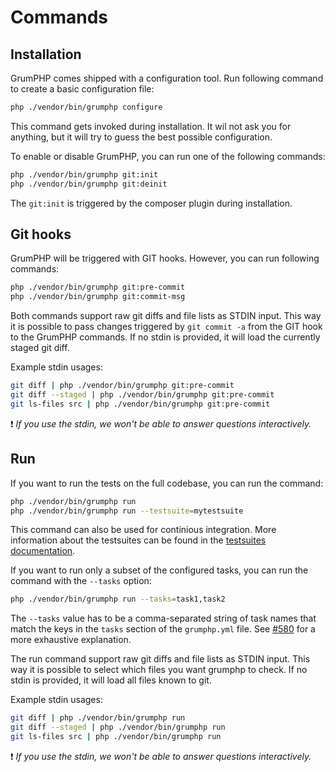 # Commands

## Installation
GrumPHP comes shipped with a configuration tool. Run following command to create a basic configuration file:

```sh
php ./vendor/bin/grumphp configure
```

This command gets invoked during installation.
It wil not ask you for anything, but it will try to guess the best possible configuration.

To enable or disable GrumPHP, you can run one of the following commands:
 
```sh
php ./vendor/bin/grumphp git:init
php ./vendor/bin/grumphp git:deinit
```

The `git:init` is triggered by the composer plugin during installation.

## Git hooks

GrumPHP will be triggered with GIT hooks. However, you can run following commands:

```sh
php ./vendor/bin/grumphp git:pre-commit
php ./vendor/bin/grumphp git:commit-msg
```

Both commands support raw git diffs and file lists as STDIN input. 
This way it is possible to pass changes triggered by `git commit -a` from the GIT hook to the GrumPHP commands.
If no stdin is provided, it will load the currently staged git diff.

Example stdin usages:

```sh
git diff | php ./vendor/bin/grumphp git:pre-commit
git diff --staged | php ./vendor/bin/grumphp git:pre-commit
git ls-files src | php ./vendor/bin/grumphp git:pre-commit
```

:exclamation: *If you use the stdin, we won't be able to answer questions interactively.*

## Run

If you want to run the tests on the full codebase, you can run the command:

```sh
php ./vendor/bin/grumphp run
php ./vendor/bin/grumphp run --testsuite=mytestsuite
```

This command can also be used for continious integration.
More information about the testsuites can be found in the [testsuites documentation](testsuites.md).

If you want to run only a subset of the configured tasks, you can run the command with the `--tasks` option:

```sh
php ./vendor/bin/grumphp run --tasks=task1,task2
```

The `--tasks` value has to be a comma-separated string of task names that match the keys in the `tasks` section 
of the `grumphp.yml` file. See [#580](https://github.com/phpro/grumphp/issues/580) for a more exhaustive explanation.

The run command support raw git diffs and file lists as STDIN input. 
This way it is possible to select which files you want grumphp to check.
If no stdin is provided, it will load all files known to git.

Example stdin usages:

```sh
git diff | php ./vendor/bin/grumphp run
git diff --staged | php ./vendor/bin/grumphp run
git ls-files src | php ./vendor/bin/grumphp run
```

:exclamation: *If you use the stdin, we won't be able to answer questions interactively.*
 